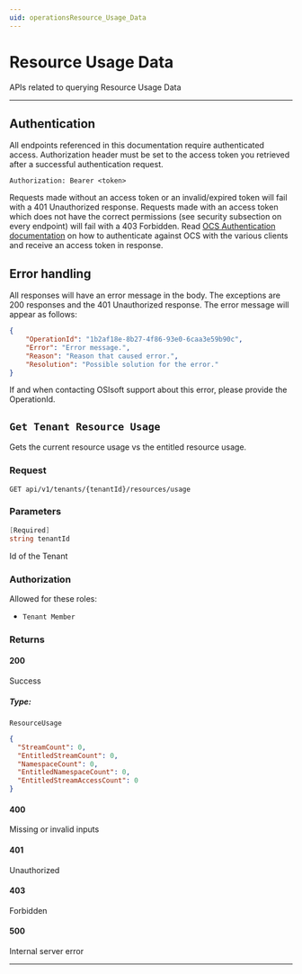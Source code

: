```yaml
---
uid: operationsResource_Usage_Data
---
```


# Resource Usage Data

APIs related to querying Resource Usage Data


***

## Authentication

All endpoints referenced in this documentation require authenticated access. Authorization header must be set to the access token you retrieved after a successful authentication request.

`Authorization: Bearer <token>`

Requests made without an access token or an invalid/expired token will fail with a 401 Unauthorized response.
Requests made with an access token which does not have the correct permissions (see security subsection on every endpoint) will fail with a 403 Forbidden.
Read [OCS Authentication documentation](https://github.com/osisoft/OSI-Samples-OCS/blob/master/docs/AUTHENTICATION_README.md) on how to authenticate against OCS with the various clients and receive an access token in response.

## Error handling

All responses will have an error message in the body. The exceptions are 200 responses and the 401 Unauthorized response. The error message will appear as follows:

```json
{
    "OperationId": "1b2af18e-8b27-4f86-93e0-6caa3e59b90c", 
    "Error": "Error message.", 
    "Reason": "Reason that caused error.", 
    "Resolution": "Possible solution for the error." 
}
```

If and when contacting OSIsoft support about this error, please provide the OperationId.

## `Get Tenant Resource Usage`

Gets the current resource usage vs the entitled resource usage.

### Request

`GET api/v1/tenants/{tenantId}/resources/usage`

### Parameters

```csharp
[Required]
string tenantId
```

Id of the Tenant

### Authorization

Allowed for these roles:

- `Tenant Member`

### Returns

#### 200

Success

##### Type:

 `ResourceUsage`

```json
{
  "StreamCount": 0,
  "EntitledStreamCount": 0,
  "NamespaceCount": 0,
  "EntitledNamespaceCount": 0,
  "EntitledStreamAccessCount": 0
}
```

#### 400

Missing or invalid inputs

#### 401

Unauthorized

#### 403

Forbidden

#### 500

Internal server error
***

